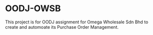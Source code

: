 # OODJ-OWSB
This project is for OODJ assignment for Omega Wholesale Sdn Bhd to create and automoate its Purchase Order Management.
